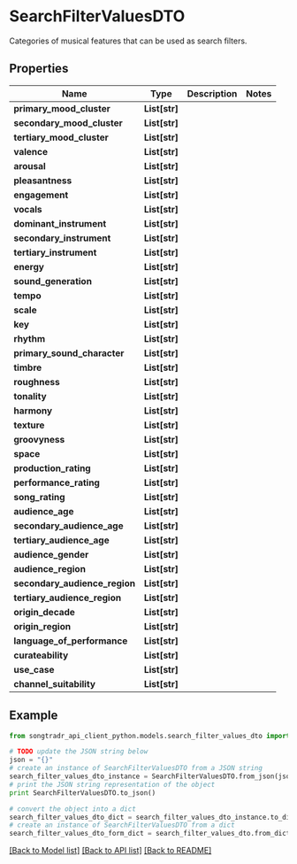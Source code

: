 # SearchFilterValuesDTO

Categories of musical features that can be used as search filters.

## Properties
Name | Type | Description | Notes
------------ | ------------- | ------------- | -------------
**primary_mood_cluster** | **List[str]** |  | 
**secondary_mood_cluster** | **List[str]** |  | 
**tertiary_mood_cluster** | **List[str]** |  | 
**valence** | **List[str]** |  | 
**arousal** | **List[str]** |  | 
**pleasantness** | **List[str]** |  | 
**engagement** | **List[str]** |  | 
**vocals** | **List[str]** |  | 
**dominant_instrument** | **List[str]** |  | 
**secondary_instrument** | **List[str]** |  | 
**tertiary_instrument** | **List[str]** |  | 
**energy** | **List[str]** |  | 
**sound_generation** | **List[str]** |  | 
**tempo** | **List[str]** |  | 
**scale** | **List[str]** |  | 
**key** | **List[str]** |  | 
**rhythm** | **List[str]** |  | 
**primary_sound_character** | **List[str]** |  | 
**timbre** | **List[str]** |  | 
**roughness** | **List[str]** |  | 
**tonality** | **List[str]** |  | 
**harmony** | **List[str]** |  | 
**texture** | **List[str]** |  | 
**groovyness** | **List[str]** |  | 
**space** | **List[str]** |  | 
**production_rating** | **List[str]** |  | 
**performance_rating** | **List[str]** |  | 
**song_rating** | **List[str]** |  | 
**audience_age** | **List[str]** |  | 
**secondary_audience_age** | **List[str]** |  | 
**tertiary_audience_age** | **List[str]** |  | 
**audience_gender** | **List[str]** |  | 
**audience_region** | **List[str]** |  | 
**secondary_audience_region** | **List[str]** |  | 
**tertiary_audience_region** | **List[str]** |  | 
**origin_decade** | **List[str]** |  | 
**origin_region** | **List[str]** |  | 
**language_of_performance** | **List[str]** |  | 
**curateability** | **List[str]** |  | 
**use_case** | **List[str]** |  | 
**channel_suitability** | **List[str]** |  | 

## Example

```python
from songtradr_api_client_python.models.search_filter_values_dto import SearchFilterValuesDTO

# TODO update the JSON string below
json = "{}"
# create an instance of SearchFilterValuesDTO from a JSON string
search_filter_values_dto_instance = SearchFilterValuesDTO.from_json(json)
# print the JSON string representation of the object
print SearchFilterValuesDTO.to_json()

# convert the object into a dict
search_filter_values_dto_dict = search_filter_values_dto_instance.to_dict()
# create an instance of SearchFilterValuesDTO from a dict
search_filter_values_dto_form_dict = search_filter_values_dto.from_dict(search_filter_values_dto_dict)
```
[[Back to Model list]](../README.md#documentation-for-models) [[Back to API list]](../README.md#documentation-for-api-endpoints) [[Back to README]](../README.md)


